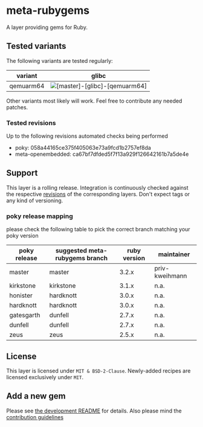 # meta-rubygems

A layer providing gems for Ruby.

## Tested variants

The following variants are tested regularly:

| variant   | glibc                                                                                                                                         |
| --------- | --------------------------------------------------------------------------------------------------------------------------------------------- |
| qemuarm64 | ![[master]-[glibc]-[qemuarm64]](https://github.com/priv-kweihmann/meta-rubygems/workflows/%5Bmaster%5D-%5Bglibc%5D-%5Bqemuarm64%5D/badge.svg) |

Other variants most likely will work.
Feel free to contribute any needed patches.

### Tested revisions

Up to the following revisions automated checks being performed

* poky: 058a44165ce375f405063e73a9fcd1b2757ef8da
* meta-openembedded: ca67bf7dfded5f7f13a929f126642161b7a5de4e

## Support

This layer is a rolling release.
Integration is continuously checked against the respective [revisions](#tested-revisions) of the corresponding layers.
Don't expect tags or any kind of versioning.

### poky release mapping

please check the following table to pick the correct branch matching your poky version

| poky release | suggested meta-rubygems branch | ruby version | maintainer     |
| ------------ | ------------------------------ | ------------ | -------------- |
| master       | master                         | 3.2.x        | priv-kweihmann |
| kirkstone    | kirkstone                      | 3.1.x        | n.a.           |
| honister     | hardknott                      | 3.0.x        | n.a.           |
| hardknott    | hardknott                      | 3.0.x        | n.a.           |
| gatesgarth   | dunfell                        | 2.7.x        | n.a.           |
| dunfell      | dunfell                        | 2.7.x        | n.a.           |
| zeus         | zeus                           | 2.5.x        | n.a.           |

## License

This layer is licensed under `MIT & BSD-2-Clause`.
Newly-added recipes are licensed exclusively under `MIT`.

## Add a new gem

Please see [the development README](scripts/README.md) for details.
Also please mind the [contribution guidelines](CONTRIBUTING.md)
